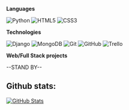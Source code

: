 

**Languages**

![Python](https://img.shields.io/badge/-Python-000000?style=flat&logo=python)
![HTML5](https://img.shields.io/badge/-HTML5-000000?style=flat&logo=HTML5)
![CSS3](https://img.shields.io/badge/css3-%231572B6.svg?style=flat&logo=white)


 

**Technologies**

![Django](https://img.shields.io/badge/django-%23092E20.svg?style=flat&logo=django&logoColor=white)
![MongoDB](https://img.shields.io/badge/MongoDB-%234ea94b.svg?style=flat&logo=mongodb&logoColor=white)
![Git](https://img.shields.io/badge/-Git-000000?style=flat&logo=git&logoColor=F05032)
![GitHub](https://img.shields.io/badge/-GitHub-000000?style=flat&logo=github&logoColor=FFFFFF)
![Trello](https://img.shields.io/badge/Trello-%23026AA7.svg?style=flat&logo=Trello&logoColor=white)

<!-- wi*quL3fcV -->

**Web/Full Stack projects**

--STAND BY--

<h2>Github stats:</h2> 

[![GitHub Stats](https://github-readme-stats.vercel.app/api?username=juanjobogad0&show_icons=true&theme=dark)](https://github.com/juanjobogad0)  

</div>




